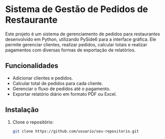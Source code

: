 # Sistema de Gestão de Pedidos de Restaurante

Este projeto é um sistema de gerenciamento de pedidos para restaurantes desenvolvido em Python, utilizando PySide6 para a interface gráfica. Ele permite gerenciar clientes, realizar pedidos, calcular totais e realizar pagamentos com diversas formas de exportação de relatórios.

## Funcionalidades

- Adicionar clientes e pedidos.
- Calcular total de pedidos para cada cliente.
- Gerenciar o fluxo de pedidos até o pagamento.
- Exportar relatório diário em formato PDF ou Excel.

## Instalação

1. Clone o repositório:
   ```bash
   git clone https://github.com/usuario/seu-repositorio.git
